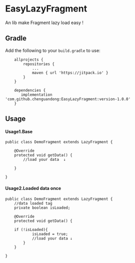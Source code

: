 # EasyLazyFragment
An lib make Fragment lazy load easy !

## Gradle

Add the following to your `build.gradle` to use:

```
	allprojects {
		repositories {
			...
			maven { url 'https://jitpack.io' }
		}
	}
	
	dependencies {
	   implementation 'com.github.chenguandong:EasyLazyFragment:version-1.0.0'
	}
```

## Usage

#### 	Usage1.Base

```
public class DemoFragment extends LazyFragment {

    @Override
    protected void getData() {
    	//load your data  ↓

    }

}
```

#### 	Usage2.Loaded data once

```
public class DemoFragment extends LazyFragment {
    //data loaded tag
    private boolean isLoaded;
	
    @Override
    protected void getData() {
    	
	if (!isLoaded){
            isLoaded = true;
            //load your data ↓
        }
    }

}
```

